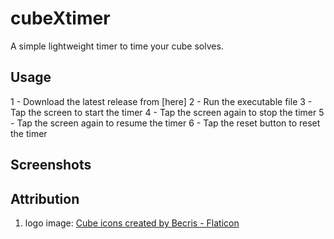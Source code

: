 # cubeXtimer
A simple lightweight timer to time your cube solves.

## Usage
1 - Download the latest release from [here]
2 - Run the executable file
3 - Tap the screen to start the timer
4 - Tap the screen again to stop the timer
5 - Tap the screen again to resume the timer
6 - Tap the reset button to reset the timer

## Screenshots


## Attribution
1. logo image: <a href="https://www.flaticon.com/free-icons/cube" title="cube icons">Cube icons created by Becris - Flaticon</a> 
